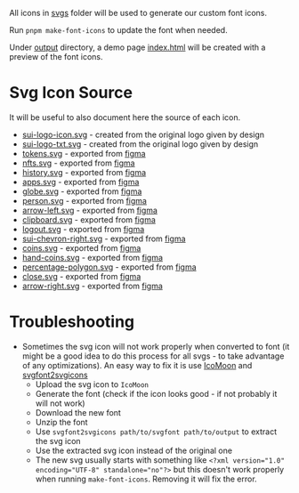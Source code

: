 All icons in [svgs](./svgs/) folder will be used to generate our custom font icons.

Run `pnpm make-font-icons` to update the font when needed.

Under [output](./output/) directory, a demo page [index.html](./output/index.html) will be created with a preview of the font icons.

# Svg Icon Source

It will be useful to also document here the source of each icon.

-   [sui-logo-icon.svg](./svgs/sui-logo-icon.svg) - created from the original logo given by design
-   [sui-logo-txt.svg](./svgs/sui-logo-txt.svg) - created from the original logo given by design
-   [tokens.svg](./svgs/tokens.svg) - exported from [figma](https://www.figma.com/file/rkFrheddol8YO7HQaHgIfF/Sui-Systematize?node-id=3547%3A3433)
-   [nfts.svg](./svgs/nfts.svg) - exported from [figma](https://www.figma.com/file/rkFrheddol8YO7HQaHgIfF/Sui-Systematize?node-id=3547%3A3433)
-   [history.svg](./svgs/history.svg) - exported from [figma](https://www.figma.com/file/rkFrheddol8YO7HQaHgIfF/Sui-Systematize?node-id=3547%3A3433)
-   [apps.svg](./svgs/apps.svg) - exported from [figma](https://www.figma.com/file/rkFrheddol8YO7HQaHgIfF/Sui-Systematize?node-id=3547%3A3433)
-   [globe.svg](./svgs/globe.svg) - exported from [figma](https://www.figma.com/file/OzLaRFzevjxdQAbybWEZk0/Sui-Visualize?node-id=1607%3A18842)
-   [person.svg](./svgs/person.svg) - exported from [figma](https://www.figma.com/file/OzLaRFzevjxdQAbybWEZk0/Sui-Visualize?node-id=1607%3A18842)
-   [arrow-left.svg](./svgs/arrow-left.svg) - exported from [figma](https://www.figma.com/file/OzLaRFzevjxdQAbybWEZk0/Sui-Visualize?node-id=1609%3A19253)
-   [clipboard.svg](./svgs/clipboard.svg) - exported from [figma](https://www.figma.com/file/OzLaRFzevjxdQAbybWEZk0/Sui-Visualize?node-id=1609%3A19253)
-   [logout.svg](./svgs/logout.svg) - exported from [figma](https://www.figma.com/file/OzLaRFzevjxdQAbybWEZk0/Sui-Visualize?node-id=1609%3A19253)
-   [sui-chevron-right.svg](./svgs/sui-chevron-right.svg) - exported from [figma](https://www.figma.com/file/OzLaRFzevjxdQAbybWEZk0/Sui-Visualize?node-id=1607%3A18842)
-   [coins.svg](./svgs/coins.svg) - exported from [figma](https://www.figma.com/file/OzLaRFzevjxdQAbybWEZk0/Sui-Visualize?node-id=2251%3A47447)
-   [hand-coins.svg](./svgs/hand-coins.svg) - exported from [figma](https://www.figma.com/file/OzLaRFzevjxdQAbybWEZk0/Sui-Visualize?node-id=2251%3A47447)
-   [percentage-polygon.svg](./svgs/percentage-polygon.svg) - exported from [figma](https://www.figma.com/file/OzLaRFzevjxdQAbybWEZk0/Sui-Visualize?node-id=2251%3A47447)
-   [close.svg](./svgs/close.svg) - exported from [figma](https://www.figma.com/file/rkFrheddol8YO7HQaHgIfF/Sui-Systematize?node-id=3421%3A2392)
-   [arrow-right.svg](./svgs/arrow-right.svg) - exported from [figma](https://www.figma.com/file/rkFrheddol8YO7HQaHgIfF/Sui-Systematize?node-id=3421%3A2392)

# Troubleshooting

-   Sometimes the svg icon will not work properly when converted to font (it might be a good idea to do this process for all svgs - to take advantage of any optimizations). An easy way to fix it is use [IcoMoon](https://icomoon.io/app) and [svgfont2svgicons](https://github.com/nfroidure/svgfont2svgicons)
    -   Upload the svg icon to `IcoMoon`
    -   Generate the font (check if the icon looks good - if not probably it will not work)
    -   Download the new font
    -   Unzip the font
    -   Use `svgfont2svgicons path/to/svgfont path/to/output` to extract the svg icon
    -   Use the extracted svg icon instead of the original one
    -   The new svg usually starts with something like `<?xml version="1.0" encoding="UTF-8" standalone="no"?>` but this doesn't work properly when running `make-font-icons`. Removing it will fix the error.
